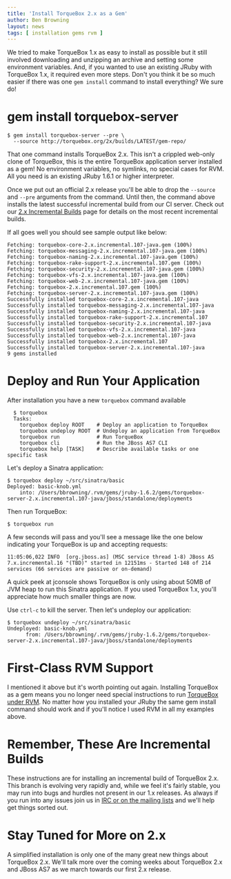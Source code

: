 ```yaml
---
title: 'Install TorqueBox 2.x as a Gem'
author: Ben Browning
layout: news
tags: [ installation gems rvm ]
---
```


[2x-builds]: /2x/builds/
[tb_rvm]: /news/2011/02/25/using-rvm-with-torquebox/
[community]: /community/

We tried to make TorqueBox 1.x as easy to install as possible but it
still involved downloading and unzipping an archive and setting some
environment variables. And, if you wanted to use an existing JRuby
with TorqueBox 1.x, it required even more steps. Don't you think it be
so much easier if there was one `gem install` command to install
everything? We sure do!


# gem install torquebox-server

    $ gem install torquebox-server --pre \
      --source http://torquebox.org/2x/builds/LATEST/gem-repo/

That one command installs TorqueBox 2.x. This isn't a crippled
web-only clone of TorqueBox, this is the entire TorqueBox application
server installed as a gem! No environment variables, no symlinks, no
special cases for RVM. All you need is an existing JRuby 1.6.1 or
higher interpreter.

Once we put out an official 2.x release you'll be able to drop the
`--source` and `--pre` arguments from the command. Until then, the
command above installs the latest successful incremental build from
our CI server. Check out our [2.x Incremental Builds][2x-builds] page
for details on the most recent incremental builds.

If all goes well you should see sample output like below:

    Fetching: torquebox-core-2.x.incremental.107-java.gem (100%)
    Fetching: torquebox-messaging-2.x.incremental.107-java.gem (100%)
    Fetching: torquebox-naming-2.x.incremental.107-java.gem (100%)
    Fetching: torquebox-rake-support-2.x.incremental.107.gem (100%)
    Fetching: torquebox-security-2.x.incremental.107-java.gem (100%)
    Fetching: torquebox-vfs-2.x.incremental.107-java.gem (100%)
    Fetching: torquebox-web-2.x.incremental.107-java.gem (100%)
    Fetching: torquebox-2.x.incremental.107.gem (100%)
    Fetching: torquebox-server-2.x.incremental.107-java.gem (100%)
    Successfully installed torquebox-core-2.x.incremental.107-java
    Successfully installed torquebox-messaging-2.x.incremental.107-java
    Successfully installed torquebox-naming-2.x.incremental.107-java
    Successfully installed torquebox-rake-support-2.x.incremental.107
    Successfully installed torquebox-security-2.x.incremental.107-java
    Successfully installed torquebox-vfs-2.x.incremental.107-java
    Successfully installed torquebox-web-2.x.incremental.107-java
    Successfully installed torquebox-2.x.incremental.107
    Successfully installed torquebox-server-2.x.incremental.107-java
    9 gems installed


# Deploy and Run Your Application

After installation you have a new `torquebox` command available

      $ torquebox
      Tasks:
        torquebox deploy ROOT    # Deploy an application to TorqueBox
        torquebox undeploy ROOT  # Undeploy an application from TorqueBox
        torquebox run            # Run TorqueBox
        torquebox cli            # Run the JBoss AS7 CLI
        torquebox help [TASK]    # Describe available tasks or one specific task

Let's deploy a Sinatra application:

    $ torquebox deploy ~/src/sinatra/basic
    Deployed: basic-knob.yml
        into: /Users/bbrowning/.rvm/gems/jruby-1.6.2/gems/torquebox-server-2.x.incremental.107-java/jboss/standalone/deployments

Then run TorqueBox:

    $ torquebox run

A few seconds will pass and you'll see a message like the one below
indicating your TorqueBox is up and accepting requests:

    11:05:06,022 INFO  [org.jboss.as] (MSC service thread 1-8) JBoss AS 7.x.incremental.16 "(TBD)" started in 12151ms - Started 148 of 214 services (66 services are passive or on-demand)

A quick peek at jconsole shows TorqueBox is only using about 50MB of
JVM heap to run this Sinatra application. If you used TorqueBox 1.x,
you'll appreciate how much smaller things are now.

Use `ctrl-c` to kill the server. Then let's undeploy our application:

    $ torquebox undeploy ~/src/sinatra/basic
    Undeployed: basic-knob.yml
          from: /Users/bbrowning/.rvm/gems/jruby-1.6.2/gems/torquebox-server-2.x.incremental.107-java/jboss/standalone/deployments


# First-Class RVM Support

I mentioned it above but it's worth pointing out again. Installing
TorqueBox as a gem means you no longer need special instructions to
run [TorqueBox under RVM][tb_rvm]. No matter how you installed your
JRuby the same gem install command should work and if you'll notice I
used RVM in all my examples above.


# Remember, These Are Incremental Builds

These instructions are for installing an incremental build of
TorqueBox 2.x. This branch is evolving very rapidly and, while we feel
it's fairly stable, you may run into bugs and hurdles not present in
our 1.x releases. As always if you run into any issues join us in [IRC
or on the mailing lists][community] and we'll help get things sorted
out.


# Stay Tuned for More on 2.x

A simplified installation is only one of the many great new things
about TorqueBox 2.x. We'll talk more over the coming weeks about
TorqueBox 2.x and JBoss AS7 as we march towards our first 2.x release.
